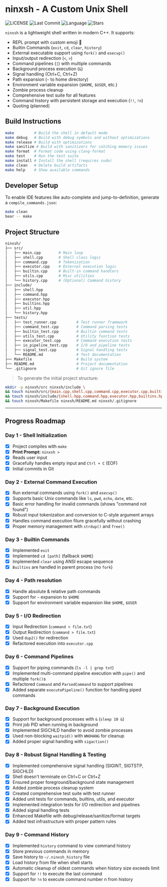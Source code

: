 # ninxsh - A Custom Unix Shell

![LICENSE](https://img.shields.io/badge/license-MIT-green.svg)
![Last Commit](https://img.shields.io/github/last-commit/AarambhaAnta/ninxsh)
![Language](https://img.shields.io/github/languages/top/AarambhaAnta/ninxsh)
![Stars](https://img.shields.io/github/stars/AarambhaAnta/ninxsh?style=social)

`ninxsh` is a lightweight shell written in modern C++. It supports:

- REPL prompt with custom emoji 🔮
- Builtin Commands (`exit`, `cd`, `clear`, `history`)
- External executable support using `fork()` and `execvp()`
- Input/output redirection (`<`, `>`)
- Command pipelines (`|`) with multiple commands
- Background process execution (`&`)
- Signal handling (Ctrl+C, Ctrl+Z)
- Path expansion (`~` to home directory)
- Environment variable expansion (`$HOME`, `$USER`, etc.)
- Zombie process cleanup
- Comprehensive test suite for all features
- Command history with persistent storage and execution (`!!`, `!n`)
- Quoting (planned)

## Build Instructions

```bash
make         # Build the shell in default mode
make debug   # Build with debug symbols and without optimizations
make release # Build with optimizations
make sanitize # Build with sanitizers for catching memory issues
make format  # Format code using clang-format
make test    # Run the test suite
make install # Install the shell (requires sudo)
make clean   # Delete build artifacts
make help    # Show available commands
```

## Developer Setup

To enable IDE features like auto-complete and jump-to-definition, generate a `compile_commands.json`:

```bash
make clean
bear -- make
```

## Project Structure

```bash
ninxsh/
├── src/
│   ├── main.cpp        # Main loop
│   ├── shell.cpp       # Shell class logic
│   ├── command.cpp     # Tokenization
│   ├── executor.cpp    # External execution logic
│   ├── builtin.cpp     # Built-in command handlers
│   ├── utils.cpp       # Misc utilities
│   └── history.cpp     # (Optional) Command history
├── include/
│   ├── shell.hpp
│   ├── command.hpp
│   ├── executor.hpp
│   ├── builtins.hpp
│   ├── util.hpp
│   └── history.hpp
├── tests/
│   ├── test_runner.cpp         # Test runner framework
│   ├── command_test.cpp        # Command parsing tests
│   ├── builtin_test.cpp        # Builtin command tests
│   ├── utils_test.cpp          # Utility function tests
│   ├── executor_test.cpp       # Command execution tests
│   ├── io_pipeline_test.cpp    # I/O and pipeline tests
│   ├── signal_test.cpp         # Signal handling tests
│   └── README.md               # Test documentation
├── Makefile                    # Build system
├── README.md                   # Project documentation
└── .gitignore                  # Git ignore file
```

> To generate the initial project structure:

```bash
mkdir -p ninxsh/src ninxsh/include \
&& touch ninxsh/src/{main.cpp,shell.cpp,command.cpp,executor.cpp,builtin.cpp,utils.cpp,history.cpp} \
&& touch ninxsh/include/{shell.hpp,command.hpp,executor.hpp,builtins.hpp,util.hpp,history.hpp} \
&& touch ninxsh/Makefile ninxsh/README.md ninxsh/.gitignore
```

---

## Progress Roadmap

### **Day 1** - Shell Initialization

- [x] Project compiles with `make`
- [x] **Print Prompt:** `ninxsh >`
- [x] Reads user input
- [x] Gracefully handles empty input and `Ctrl + C` (EOF)
- [x] Initial commits in Git

### **Day 2** - External Command Execution

- [x] Run external commands using `fork()` and `execvp()`
- [x] Supports basic Unix commands like `ls`, `pwd`, `echo`, `date`, etc.
- [x] Basic error handling for invalid commands (shows "command not found")
- [x] Robust input tokenization and conversion to C-style argument arrays
- [x] Handles command execution filure gracefully without crashing
- [x] Proper memory management with `strdup()` and `free()`

### **Day 3** - Builtin Commands

- [x] Implemented `exit`
- [x] Implemented `cd [path]` (fallback `$HOME`)
- [x] Implemented `clear` using ANSI escape sequence
- [x] `Builtins` are handled in parent process (no `fork`)

### **Day 4** - Path resolution

- [x] Handle absolute & relative path commands
- [x] Support for `~` expansion to `$HOME`
- [x] Support for environment variable expansion like `$HOME`, `$USER`

### **Day 5** - I/O Redirection

- [x] Input Redirection (`command < file.txt`)
- [x] Output Redirection (`command > file.txt`)
- [x] Used `dup2()` for redirection
- [x] Refactored execution into `executor.cpp`

### **Day 6** - Command Pipelines

- [x] Support for piping commands (`ls -l | grep txt`)
- [x] Implemented multi-command pipeline execution with `pipe()` and multiple `fork()`s
- [x] Refactored `Command` and `ParsedCommand` to support pipelines
- [x] Added separate `executePipeline()` function for handling piped commands

### **Day 7** - Background Execution

- [x] Support for background processes with `&` (`sleep 10 &`)
- [x] Print job PID when running in background
- [x] Implemented SIGCHLD handler to avoid zombie processes
- [x] Used non-blocking `waitpid()` with `WNOHANG` for cleanup
- [x] Added proper signal handling with `sigaction()`

### **Day 8** - Robust Signal Handling & Testing

- [x] Implemented comprehensive signal handling (SIGINT, SIGTSTP, SIGCHLD)
- [x] Shell doesn't terminate on Ctrl+C or Ctrl+Z
- [x] Ensured proper foreground/background state management
- [x] Added zombie process cleanup system
- [x] Created comprehensive test suite with test runner
- [x] Added unit tests for commands, builtins, utils, and executor
- [x] Implemented integration tests for I/O redirection and pipelines
- [x] Added signal handling tests
- [x] Enhanced Makefile with debug/release/sanitize/format targets
- [x] Added test infrastructure with proper pattern rules

### **Day 9** - Command History

- [x] Implemented `history` command to view command history
- [x] Store previous commands in memory
- [x] Save history to `~/.ninxsh_history` file
- [x] Load history from file when shell starts
- [x] Automatic cleanup of oldest commands when history size exceeds limit
- [x] Support for `!!` to execute the last command
- [x] Support for `!n` to execute command number n from history

